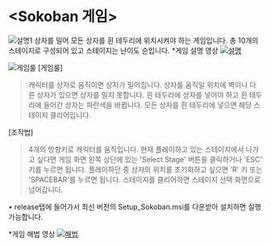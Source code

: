<Sokoban 게임>
==============
![설명1](https://user-images.githubusercontent.com/63161899/85223040-c6662400-b3fa-11ea-9e0a-27335fb4d4fd.PNG)
상자를 밀어 모든 상자를 흰 테두리에 위치시켜야 하는 게임입니다.
총 10개의 스테이지로 구성되어 있고 스테이지는 난이도 순입니다.
*게임 설명 영상
[![설명](https://user-images.githubusercontent.com/63161899/85223347-79378180-b3fd-11ea-8e28-db2bf82dfdc3.png)](https://www.youtube.com/watch?v=9aJKIznFFYw)


![게임룰](https://user-images.githubusercontent.com/63161899/85223279-dd0d7a80-b3fc-11ea-8e62-23e2679d6a0d.PNG)
[게임룰]
> 캐릭터를 상자로 움직이면 상자가 밀어집니다.
> 상자를 움직일 위치에 벽이나 다른 상자가 있으면 상자를 밀지 못합니다.
> 흰 테두리에 상자를 넣어야 하고 흰 테두리에 들어간 상자는 파란색을 바뀝니다.
> 모든 상자를 흰 테두리에 넣으면 해당 스테이지 클리어입니다.


[조작법]
> 4개의 방향키로 캐릭터를 움직입니다.
> 현재 플레이하고 있는 스테이지에서 나가고 싶다면 게임 화면 왼쪽 상단에 있는 'Select Stage' 버튼을 클릭하거나 'ESC' 키를 누르면 됩니다.
> 플레이하던 중 상자의 위치를 초기화하고 싶으면 'R' 키 또는 'SPACEBAR'를 누르면 됩니다.
> 스테이지를 클리어하면 스테이지 선택 화면으로 넘어갑니다.

• release탭에 들어가서 최신 버전의 Setup_Sokoban.msi를 다운받아 설치하면 실행가능합니다.

*게임 해법 영상
[![해법](https://user-images.githubusercontent.com/63161899/85223324-52794b00-b3fd-11ea-840b-6445c960d42d.png)](https://www.youtube.com/watch?v=-mLydhSf42U)
